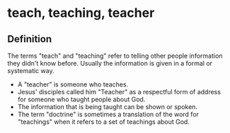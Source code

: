 # teach, teaching, teacher

## Definition

The terms "teach" and "teaching" refer to telling other people information they didn't know before. Usually the information is given in a formal or systematic way.

* A "teacher" is someone who teaches.
* Jesus' disciples called him "Teacher" as a respectful form of address for someone who taught people about God.
* The information that is being taught can be shown or spoken.
* The term "doctrine" is sometimes a translation of the word for "teachings" when it refers to a set of teachings about God.